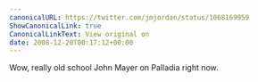 ```yaml
---
canonicalURL: https://twitter.com/jmjordan/status/1068169959
ShowCanonicalLink: true
CanonicalLinkText: View original on
date: 2008-12-20T00:17:12+00:00
---
```

Wow, really old school John Mayer on Palladia right now.